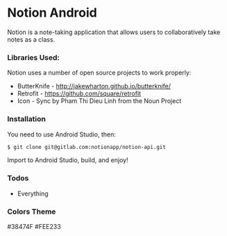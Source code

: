 # Notion Android

Notion is a note-taking application that allows users to collaboratively take notes as a class.

### Libraries Used:

Notion uses a number of open source projects to work properly:

* ButterKnife - http://jakewharton.github.io/butterknife/
* Retrofit - https://github.com/square/retrofit
* Icon - Sync by Pham Thi Dieu Linh from the Noun Project



### Installation

You need to use Android Studio, then:

```sh
$ git clone git@gitlab.com:notionapp/notion-api.git
```

Import to Android Studio, build, and enjoy!

### Todos
 - Everything
 
### Colors Theme
#38474F
#FEE233
